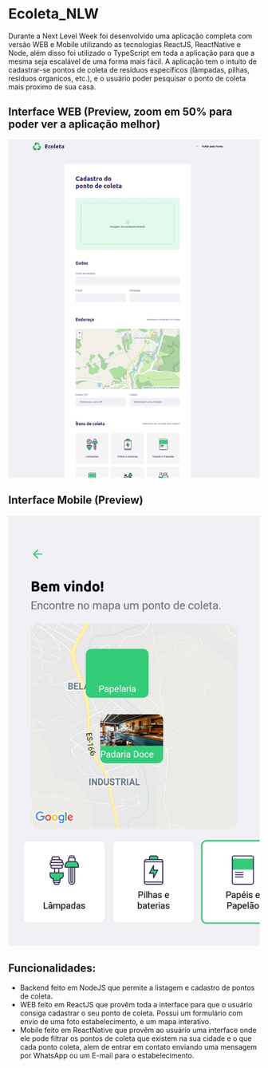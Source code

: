 # Ecoleta_NLW

Durante a Next Level Week foi desenvolvido uma aplicação completa com versão WEB e Mobile utilizando as tecnologias ReactJS, ReactNative e Node, além disso foi utilizado o TypeScript em toda a aplicação para que a mesma seja escalável de uma forma mais fácil. A aplicação tem o intuito de cadastrar-se pontos de coleta de resíduos específicos (lâmpadas, pilhas, resíduos organicos, etc.), e o usuário poder pesquisar o ponto de coleta mais proximo de sua casa.

## Interface WEB (Preview, zoom em 50% para poder ver a aplicação melhor)

<p>
  <img src="web.png" alt="accessibility text">
</p>

## Interface Mobile (Preview)

<p>
  <img src="mobile.jpeg" alt="accessibility text">
</p>

## Funcionalidades:

- Backend feito em NodeJS que permite a listagem e cadastro de pontos de coleta.
- WEB feito em ReactJS que provêm toda a interface para que o usuário consiga cadastrar o seu ponto de coleta. Possui um formulário com envio de uma foto estabelecimento, e um mapa interativo.
- Mobile feito em ReactNative que provêm ao usuário uma interface onde ele pode filtrar os pontos de coleta que existem na sua cidade e o que cada ponto coleta, alem de entrar em contato enviando uma mensagem por WhatsApp ou um E-mail para o estabelecimento.
